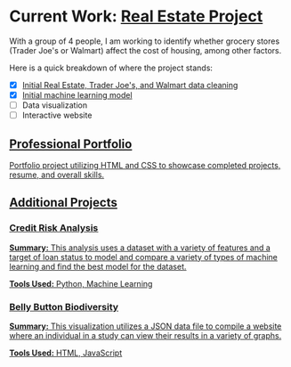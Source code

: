 # Current Work: [Real Estate Project](https://github.com/dianahcortez/Real_Estate_Final_Project)
With a group of 4 people, I am working to identify whether grocery stores (Trader Joe's or Walmart) affect the cost of housing, among other factors. 

Here is a quick breakdown of where the project stands: 
- [x] [Initial Real Estate, Trader Joe's, and Walmart data cleaning](https://github.com/dianahcortez/Real_Estate_Final_Project/blob/APBranch/Real_Estate_Data_Cleaning.ipynb) 
- [X] [Initial machine learning model](https://github.com/dianahcortez/Real_Estate_Final_Project/blob/SR_branch/Machine%20Learning%20provisional%20model.ipynb) 
- [ ] Data visualization
- [ ] Interactive website

<u>

## [Professional Portfolio](amanda-palenchar.github.io/)
Portfolio project utilizing HTML and CSS to showcase completed projects, resume, and overall skills.

<u>

## Additional Projects

### [Credit Risk Analysis](https://github.com/Amanda-Palenchar/MechaCar_Statistical_Analysis.git)
**Summary:** This analysis uses a dataset with a variety of features and a target of loan status to model and compare a variety of types of machine learning and find the best model for the dataset.

**Tools Used:** Python, Machine Learning

### [Belly Button Biodiversity](https://github.com/Amanda-Palenchar/Belly_Button_Biodiversity.git)	
**Summary:** This visualization utilizes a JSON data file to compile a website where an individual in a study can view their results in a variety of graphs.

**Tools Used:** HTML, JavaScript


<!--
**Amanda-Palenchar/Amanda-Palenchar** is a ✨ _special_ ✨ repository because its `README.md` (this file) appears on your GitHub profile.

Here are some ideas to get you started:

- 🔭 I’m currently working on ...
- 🌱 I’m currently learning ...
- 👯 I’m looking to collaborate on ...
- 🤔 I’m looking for help with ...
- 💬 Ask me about ...
- 📫 How to reach me: ...
- 😄 Pronouns: ...
- ⚡ Fun fact: ...
-->
